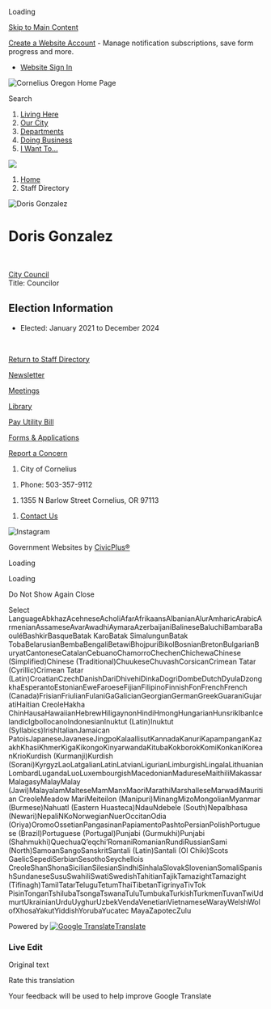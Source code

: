 Loading

[Skip to Main Content](https://www.corneliusor.gov/directory.aspx?EID=33%2F)

[Create a Website Account](https://www.corneliusor.gov/MyAccount/ProfileCreate) - Manage notification subscriptions, save form progress and more.   

- [Website Sign In](https://www.corneliusor.gov/MyAccount)

![Cornelius Oregon Home Page](https://www.corneliusor.gov/ImageRepository/Document?documentID=72)

Search

1. [Living Here](https://www.corneliusor.gov/31/Living-Here)
2. [Our City](https://www.corneliusor.gov/27/Our-City)
3. [Departments](https://www.corneliusor.gov/101/Departments)
4. [Doing Business](https://www.corneliusor.gov/35/Doing-Business)
5. [I Want To...](https://www.corneliusor.gov/9/I-Want-To)

<!--THE END-->

![](https://www.corneliusor.gov/ImageRepository/Document?documentID=69)

1. [Home](https://www.corneliusor.gov)
2. Staff Directory

![Doris Gonzalez](https://www.corneliusor.gov/ImageRepository/Document?documentID=499 "Doris Gonzalez")

# Doris Gonzalez

 

[City Council](https://www.corneliusor.gov/Directory.aspx?DID=22)  
Title: Councilor

## Election Information

- Elected: January 2021 to December 2024

 

[Return to Staff Directory](https://www.corneliusor.gov/Directory.aspx)

[Newsletter](https://www.corneliusor.gov/281/Newsletters)

[Meetings](https://www.corneliusor.gov/AgendaCenter)

[Library](https://www.corneliusor.gov/191/Library)

[Pay Utility Bill](https://cornelius.merchanttransact.com/Login)

[Forms &amp; Applications](https://www.corneliusor.gov/315/Forms-Applications)

[Report a Concern](https://www.corneliusor.gov/FormCenter/Report-a-Concern-18/Report-a-Concern-to-the-City-of-Corneliu-65)

1. City of Cornelius

<!--THE END-->

1. Phone: 503-357-9112

<!--THE END-->

1. 1355 N Barlow Street Cornelius, OR 97113

<!--THE END-->

1. [Contact Us](https://www.corneliusor.gov/directory)

![ Instagram](https://www.corneliusor.gov/ImageRepository/Document?documentID=499)

Government Websites by [CivicPlus®](https://connect.civicplus.com/referral)

Loading

Loading

Do Not Show Again Close

Select LanguageAbkhazAcehneseAcholiAfarAfrikaansAlbanianAlurAmharicArabicArmenianAssameseAvarAwadhiAymaraAzerbaijaniBalineseBaluchiBambaraBaouléBashkirBasqueBatak KaroBatak SimalungunBatak TobaBelarusianBembaBengaliBetawiBhojpuriBikolBosnianBretonBulgarianBuryatCantoneseCatalanCebuanoChamorroChechenChichewaChinese (Simplified)Chinese (Traditional)ChuukeseChuvashCorsicanCrimean Tatar (Cyrillic)Crimean Tatar (Latin)CroatianCzechDanishDariDhivehiDinkaDogriDombeDutchDyulaDzongkhaEsperantoEstonianEweFaroeseFijianFilipinoFinnishFonFrenchFrench (Canada)FrisianFriulianFulaniGaGalicianGeorgianGermanGreekGuaraniGujaratiHaitian CreoleHakha ChinHausaHawaiianHebrewHiligaynonHindiHmongHungarianHunsrikIbanIcelandicIgboIlocanoIndonesianInuktut (Latin)Inuktut (Syllabics)IrishItalianJamaican PatoisJapaneseJavaneseJingpoKalaallisutKannadaKanuriKapampanganKazakhKhasiKhmerKigaKikongoKinyarwandaKitubaKokborokKomiKonkaniKoreanKrioKurdish (Kurmanji)Kurdish (Sorani)KyrgyzLaoLatgalianLatinLatvianLigurianLimburgishLingalaLithuanianLombardLugandaLuoLuxembourgishMacedonianMadureseMaithiliMakassarMalagasyMalayMalay (Jawi)MalayalamMalteseMamManxMaoriMarathiMarshalleseMarwadiMauritian CreoleMeadow MariMeiteilon (Manipuri)MinangMizoMongolianMyanmar (Burmese)Nahuatl (Eastern Huasteca)NdauNdebele (South)Nepalbhasa (Newari)NepaliNKoNorwegianNuerOccitanOdia (Oriya)OromoOssetianPangasinanPapiamentoPashtoPersianPolishPortuguese (Brazil)Portuguese (Portugal)Punjabi (Gurmukhi)Punjabi (Shahmukhi)QuechuaQʼeqchiʼRomaniRomanianRundiRussianSami (North)SamoanSangoSanskritSantali (Latin)Santali (Ol Chiki)Scots GaelicSepediSerbianSesothoSeychellois CreoleShanShonaSicilianSilesianSindhiSinhalaSlovakSlovenianSomaliSpanishSundaneseSusuSwahiliSwatiSwedishTahitianTajikTamazightTamazight (Tifinagh)TamilTatarTeluguTetumThaiTibetanTigrinyaTivTok PisinTonganTshilubaTsongaTswanaTuluTumbukaTurkishTurkmenTuvanTwiUdmurtUkrainianUrduUyghurUzbekVendaVenetianVietnameseWarayWelshWolofXhosaYakutYiddishYorubaYucatec MayaZapotecZulu

Powered by [![Google Translate](https://www.gstatic.com/images/branding/googlelogo/1x/googlelogo_color_42x16dp.png)Translate](https://translate.google.com)

### Live Edit

Original text

Rate this translation

Your feedback will be used to help improve Google Translate